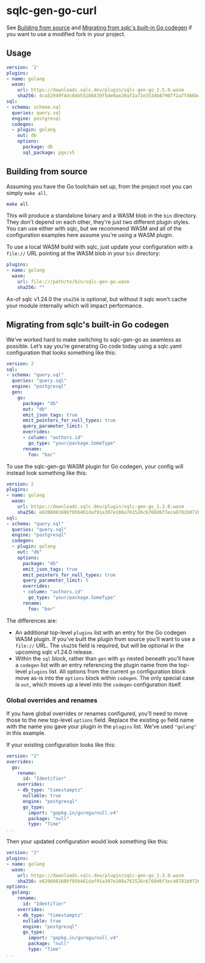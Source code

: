 # sqlc-gen-go-curl

See [Building from source](#building-from-source) and [Migrating from sqlc's built-in Go codegen](#migrating-from-sqlcs-built-in-go-codegen) if you want to use a modified fork in your project.

## Usage

```yaml
version: '2'
plugins:
- name: golang
  wasm:
    url: https://downloads.sqlc.dev/plugin/sqlc-gen-go_1.5.0.wasm
    sha256: 4ca52949f4dc04b55188439f5de0ae20af2a71e3534b87907f2a7f466bda59ec
sql:
- schema: schema.sql
  queries: query.sql
  engine: postgresql
  codegen:
  - plugin: golang
    out: db
    options:
      package: db
      sql_package: pgx/v5
```

## Building from source

Assuming you have the Go toolchain set up, from the project root you can simply `make all`.

```sh
make all
```

This will produce a standalone binary and a WASM blob in the `bin` directory.
They don't depend on each other, they're just two different plugin styles. You can
use either with sqlc, but we recommend WASM and all of the configuration examples
here assume you're using a WASM plugin.

To use a local WASM build with sqlc, just update your configuration with a `file://`
URL pointing at the WASM blob in your `bin` directory:

```yaml
plugins:
- name: golang
  wasm:
    url: file:///path/to/bin/sqlc-gen-go.wasm
    sha256: ""
```

As-of sqlc v1.24.0 the `sha256` is optional, but without it sqlc won't cache your
module internally which will impact performance.

## Migrating from sqlc's built-in Go codegen

We’ve worked hard to make switching to sqlc-gen-go as seamless as possible. Let’s say you’re generating Go code today using a sqlc.yaml configuration that looks something like this:

```yaml
version: 2
sql:
- schema: "query.sql"
  queries: "query.sql"
  engine: "postgresql"
  gen:
    go:
      package: "db"
      out: "db"
      emit_json_tags: true
      emit_pointers_for_null_types: true
      query_parameter_limit: 5
      overrides:
      - column: "authors.id"
        go_type: "your/package.SomeType"
      rename:
        foo: "bar"
```

To use the sqlc-gen-go WASM plugin for Go codegen, your config will instead look something like this:

```yaml
version: 2
plugins:
- name: golang
  wasm:
    url: https://downloads.sqlc.dev/plugin/sqlc-gen-go_1.3.0.wasm
    sha256: e8206081686f95b461daf91a307e108a761526c6768d6f3eca9781b0726b7ec8
sql:
- schema: "query.sql"
  queries: "query.sql"
  engine: "postgresql"
  codegen:
  - plugin: golang
    out: "db"
    options:
      package: "db"
      emit_json_tags: true
      emit_pointers_for_null_types: true
      query_parameter_limit: 5
      overrides:
      - column: "authors.id"
        go_type: "your/package.SomeType"
      rename:
        foo: "bar"
```

The differences are:
* An additional top-level `plugins` list with an entry for the Go codegen WASM plugin. If you’ve built the plugin from source you’ll want to use a `file://` URL. The `sha256` field is required, but will be optional in the upcoming sqlc v1.24.0 release.
* Within the `sql` block, rather than `gen` with `go` nested beneath you’ll have a `codegen` list with an entry referencing the plugin name from the top-level `plugins` list. All options from the current `go` configuration block move as-is into the `options` block within `codegen`. The only special case is `out`, which moves up a level into the `codegen` configuration itself.

### Global overrides and renames

If you have global overrides or renames configured, you’ll need to move those to the new top-level `options` field. Replace the existing `go` field name with the name you gave your plugin in the `plugins` list. We’ve used `"golang"` in this example.

If your existing configuration looks like this:

```yaml
version: "2"
overrides:
  go:
    rename:
      id: "Identifier"
    overrides:
    - db_type: "timestamptz"
      nullable: true
      engine: "postgresql"
      go_type:
        import: "gopkg.in/guregu/null.v4"
        package: "null"
        type: "Time"
...
```

Then your updated configuration would look something like this:

```yaml
version: "2"
plugins:
- name: golang
  wasm:
    url: https://downloads.sqlc.dev/plugin/sqlc-gen-go_1.3.0.wasm
    sha256: e8206081686f95b461daf91a307e108a761526c6768d6f3eca9781b0726b7ec8
options:
  golang:
    rename:
      id: "Identifier"
    overrides:
    - db_type: "timestamptz"
      nullable: true
      engine: "postgresql"
      go_type:
        import: "gopkg.in/guregu/null.v4"
        package: "null"
        type: "Time"
...
```
